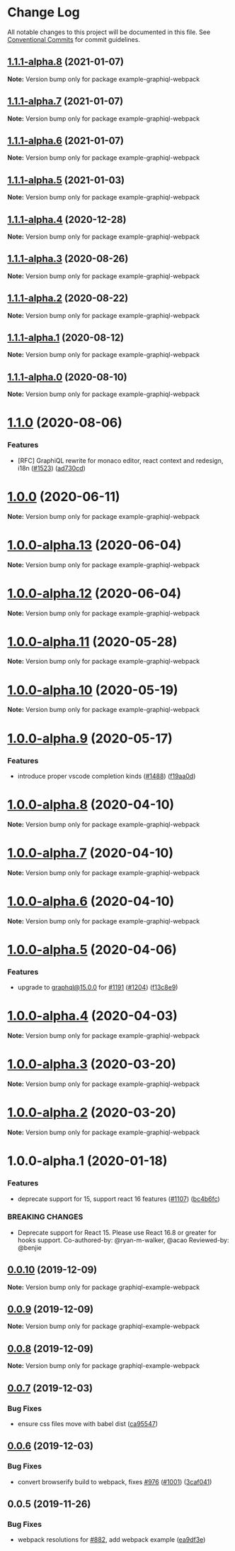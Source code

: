 # Change Log

All notable changes to this project will be documented in this file. See [Conventional Commits](https://conventionalcommits.org) for commit guidelines.

## [1.1.1-alpha.8](https://github.com/graphql/graphiql/compare/example-graphiql-webpack@1.1.1-alpha.7...example-graphiql-webpack@1.1.1-alpha.8) (2021-01-07)

**Note:** Version bump only for package example-graphiql-webpack

## [1.1.1-alpha.7](https://github.com/graphql/graphiql/compare/example-graphiql-webpack@1.1.1-alpha.6...example-graphiql-webpack@1.1.1-alpha.7) (2021-01-07)

**Note:** Version bump only for package example-graphiql-webpack

## [1.1.1-alpha.6](https://github.com/graphql/graphiql/compare/example-graphiql-webpack@1.1.1-alpha.5...example-graphiql-webpack@1.1.1-alpha.6) (2021-01-07)

**Note:** Version bump only for package example-graphiql-webpack

## [1.1.1-alpha.5](https://github.com/graphql/graphiql/compare/example-graphiql-webpack@1.1.1-alpha.4...example-graphiql-webpack@1.1.1-alpha.5) (2021-01-03)

**Note:** Version bump only for package example-graphiql-webpack

## [1.1.1-alpha.4](https://github.com/graphql/graphiql/compare/example-graphiql-webpack@1.1.1-alpha.3...example-graphiql-webpack@1.1.1-alpha.4) (2020-12-28)

**Note:** Version bump only for package example-graphiql-webpack

## [1.1.1-alpha.3](https://github.com/graphql/graphiql/compare/example-graphiql-webpack@1.1.1-alpha.2...example-graphiql-webpack@1.1.1-alpha.3) (2020-08-26)

**Note:** Version bump only for package example-graphiql-webpack

## [1.1.1-alpha.2](https://github.com/graphql/graphiql/compare/example-graphiql-webpack@1.1.1-alpha.1...example-graphiql-webpack@1.1.1-alpha.2) (2020-08-22)

**Note:** Version bump only for package example-graphiql-webpack

## [1.1.1-alpha.1](https://github.com/graphql/graphiql/compare/example-graphiql-webpack@1.1.1-alpha.0...example-graphiql-webpack@1.1.1-alpha.1) (2020-08-12)

**Note:** Version bump only for package example-graphiql-webpack

## [1.1.1-alpha.0](https://github.com/graphql/graphiql/compare/example-graphiql-webpack@1.1.0...example-graphiql-webpack@1.1.1-alpha.0) (2020-08-10)

**Note:** Version bump only for package example-graphiql-webpack

# [1.1.0](https://github.com/graphql/graphiql/compare/example-graphiql-webpack@1.0.0...example-graphiql-webpack@1.1.0) (2020-08-06)

### Features

- [RFC] GraphiQL rewrite for monaco editor, react context and redesign, i18n ([#1523](https://github.com/graphql/graphiql/issues/1523)) ([ad730cd](https://github.com/graphql/graphiql/commit/ad730cdc2e3cb7216d821a01725c60475989ee20))

# [1.0.0](https://github.com/graphql/graphiql/compare/example-graphiql-webpack@1.0.0-alpha.13...example-graphiql-webpack@1.0.0) (2020-06-11)

**Note:** Version bump only for package example-graphiql-webpack

# [1.0.0-alpha.13](https://github.com/graphql/graphiql/compare/example-graphiql-webpack@1.0.0-alpha.12...example-graphiql-webpack@1.0.0-alpha.13) (2020-06-04)

**Note:** Version bump only for package example-graphiql-webpack

# [1.0.0-alpha.12](https://github.com/graphql/graphiql/compare/example-graphiql-webpack@1.0.0-alpha.11...example-graphiql-webpack@1.0.0-alpha.12) (2020-06-04)

**Note:** Version bump only for package example-graphiql-webpack

# [1.0.0-alpha.11](https://github.com/graphql/graphiql/compare/example-graphiql-webpack@1.0.0-alpha.10...example-graphiql-webpack@1.0.0-alpha.11) (2020-05-28)

**Note:** Version bump only for package example-graphiql-webpack

# [1.0.0-alpha.10](https://github.com/graphql/graphiql/compare/example-graphiql-webpack@1.0.0-alpha.9...example-graphiql-webpack@1.0.0-alpha.10) (2020-05-19)

**Note:** Version bump only for package example-graphiql-webpack

# [1.0.0-alpha.9](https://github.com/graphql/graphiql/compare/example-graphiql-webpack@1.0.0-alpha.8...example-graphiql-webpack@1.0.0-alpha.9) (2020-05-17)

### Features

- introduce proper vscode completion kinds ([#1488](https://github.com/graphql/graphiql/issues/1488)) ([f19aa0d](https://github.com/graphql/graphiql/commit/f19aa0ddde6109526c101c8a487f43bbb8238394))

# [1.0.0-alpha.8](https://github.com/graphql/graphiql/compare/example-graphiql-webpack@1.0.0-alpha.7...example-graphiql-webpack@1.0.0-alpha.8) (2020-04-10)

**Note:** Version bump only for package example-graphiql-webpack

# [1.0.0-alpha.7](https://github.com/graphql/graphiql/compare/example-graphiql-webpack@1.0.0-alpha.6...example-graphiql-webpack@1.0.0-alpha.7) (2020-04-10)

**Note:** Version bump only for package example-graphiql-webpack

# [1.0.0-alpha.6](https://github.com/graphql/graphiql/compare/example-graphiql-webpack@1.0.0-alpha.5...example-graphiql-webpack@1.0.0-alpha.6) (2020-04-10)

**Note:** Version bump only for package example-graphiql-webpack

# [1.0.0-alpha.5](https://github.com/graphql/graphiql/compare/example-graphiql-webpack@1.0.0-alpha.4...example-graphiql-webpack@1.0.0-alpha.5) (2020-04-06)

### Features

- upgrade to graphql@15.0.0 for [#1191](https://github.com/graphql/graphiql/issues/1191) ([#1204](https://github.com/graphql/graphiql/issues/1204)) ([f13c8e9](https://github.com/graphql/graphiql/commit/f13c8e9d0e66df4b051b332c7d02f4bb83e07ffd))

# [1.0.0-alpha.4](https://github.com/graphql/graphiql/compare/example-graphiql-webpack@1.0.0-alpha.3...example-graphiql-webpack@1.0.0-alpha.4) (2020-04-03)

**Note:** Version bump only for package example-graphiql-webpack

# [1.0.0-alpha.3](https://github.com/graphql/graphiql/compare/example-graphiql-webpack@1.0.0-alpha.2...example-graphiql-webpack@1.0.0-alpha.3) (2020-03-20)

**Note:** Version bump only for package example-graphiql-webpack

# [1.0.0-alpha.2](https://github.com/graphql/graphiql/compare/example-graphiql-webpack@1.0.0-alpha.0...example-graphiql-webpack@1.0.0-alpha.2) (2020-03-20)

**Note:** Version bump only for package example-graphiql-webpack

# 1.0.0-alpha.1 (2020-01-18)

### Features

- deprecate support for 15, support react 16 features ([#1107](https://github.com/graphql/graphiql/issues/1107)) ([bc4b6fc](https://github.com/graphql/graphiql/commit/bc4b6fc))

### BREAKING CHANGES

- Deprecate support for React 15. Please use React 16.8 or greater for hooks support. Co-authored-by: @ryan-m-walker, @acao Reviewed-by: @benjie

## [0.0.10](https://github.com/graphql/graphiql/compare/graphiql-example-webpack@0.0.9...graphiql-example-webpack@0.0.10) (2019-12-09)

**Note:** Version bump only for package graphiql-example-webpack

## [0.0.9](https://github.com/graphql/graphiql/compare/graphiql-example-webpack@0.0.8...graphiql-example-webpack@0.0.9) (2019-12-09)

**Note:** Version bump only for package graphiql-example-webpack

## [0.0.8](https://github.com/graphql/graphiql/compare/graphiql-example-webpack@0.0.7...graphiql-example-webpack@0.0.8) (2019-12-09)

**Note:** Version bump only for package graphiql-example-webpack

## [0.0.7](https://github.com/graphql/graphiql/compare/graphiql-example-webpack@0.0.6...graphiql-example-webpack@0.0.7) (2019-12-03)

### Bug Fixes

- ensure css files move with babel dist ([ca95547](https://github.com/graphql/graphiql/commit/ca95547))

## [0.0.6](https://github.com/graphql/graphiql/compare/graphiql-example-webpack@0.0.5...graphiql-example-webpack@0.0.6) (2019-12-03)

### Bug Fixes

- convert browserify build to webpack, fixes [#976](https://github.com/graphql/graphiql/issues/976) ([#1001](https://github.com/graphql/graphiql/issues/1001)) ([3caf041](https://github.com/graphql/graphiql/commit/3caf041))

## 0.0.5 (2019-11-26)

### Bug Fixes

- webpack resolutions for [#882](https://github.com/graphql/graphiql/issues/882), add webpack example ([ea9df3e](https://github.com/graphql/graphiql/commit/ea9df3e))
